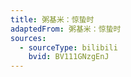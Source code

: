 ```yaml
---
title: 粥基米：惊蛰时
adaptedFrom: 粥基米：惊蛰时
sources:
  - sourceType: bilibili
    bvid: BV111GNzgEnJ
---
```


